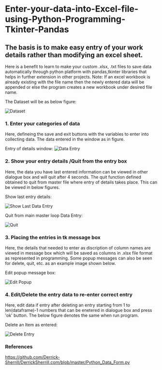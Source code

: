 # Enter-your-data-into-Excel-file-using-Python-Programming-Tkinter-Pandas
## The basis is to make easy entry of your work details rather than modifying an excel sheet. 
Here is a benefit to learn to make your custom .xlsx, .txt files to save data automatically through python platform with pandas,tkinter libraries that helps in further extension in other projects. Note: If an excel workbook is already existing with the file name then the newly entered data will be appended or else the program creates a new workbook under desired file name. 

The Dataset will be as below figure:

![Dataset](https://github.com/Nutakki2259/Enter-your-data-into-Excel-file-using-Python-Programming-Tkinter-Pandas/blob/master/images/dataset.PNG)

### 1. Enter your categories of data
Here, defineing the save and exit buttons with the variables to enter into collecting data. The data entered in the window as in figure.

Entry of details window:
<enter>
![Data Entry](https://github.com/Nutakki2259/Enter-your-data-into-Excel-file-using-Python-Programming-Tkinter-Pandas/blob/master/images/Entry_data.PNG)

### 2. Show your entry details /Quit from the entry box
Here, the data you have last entered information can be viewed in other dialogue box and will quit after 4 seconds. The quit function defined obtained to quit from master file where entry of details takes place. This can be viewed in below figures.

Show last entry details:

![Show Last Data Entry](https://github.com/Nutakki2259/Enter-your-data-into-Excel-file-using-Python-Programming-Tkinter-Pandas/blob/master/images/show.PNG)

Quit from main master loop Data Entry:

![Quit](https://github.com/Nutakki2259/Enter-your-data-into-Excel-file-using-Python-Programming-Tkinter-Pandas/blob/master/images/quit.PNG)

### 3. Placing the entries in tk message box
Here, the details that needed to enter as discription of column names are viewed in message box which will be saved as columns in .xlsx file format as represented in programming. Some popup messages can also be seen for delete, quit, etc. as an example image shown below.

Edit popup message box:

![Edit Popup](https://github.com/Nutakki2259/Enter-your-data-into-Excel-file-using-Python-Programming-Tkinter-Pandas/blob/master/images/edit.PNG)

### 4. Edit/Delete the entry data to re-enter correct entry
Here, edit data if entry after deleting an entry starting from 1 to len(dataframe)-1 numbers that can be enetered in dialogue box and press 'ok' button. The below figure denotes the same when run program.

Delete an Item as entered:

![Delete Entry](https://github.com/Nutakki2259/Enter-your-data-into-Excel-file-using-Python-Programming-Tkinter-Pandas/blob/master/images/delete.PNG)

### References
https://github.com/Derrick-Sherrill/DerrickSherrill.com/blob/master/Python_Data_Form.py
